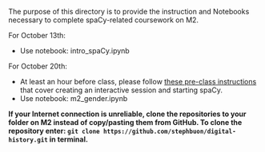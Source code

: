 The purpose of this directory is to provide the instruction and Notebooks necessary to complete spaCy-related coursework on M2.

For October 13th: 

- Use notebook: intro_spaCy.ipynb

For October 20th:

 - At least an hour before class, please follow [these pre-class instructions](https://docs.google.com/document/d/1wZAxPLj5BrZqxEgv3K80pxMSBhwtmEISupP_Vt1WN4I/edit?usp=sharing) that cover creating an interactive session and starting spaCy.
 - Use notebook: m2_gender.ipynb

__If your Internet connection is unreliable, clone the repositories to your folder on M2 instead of copy/pasting them from GitHub. To clone the repository enter: `git clone https://github.com/stephbuon/digital-history.git` in terminal.__
